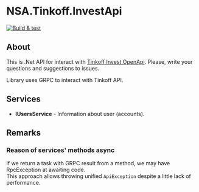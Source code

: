 # NSA.Tinkoff.InvestApi

[![Build & test](https://github.com/nazarovsa/NSA.Tinkoff.InvestApi/actions/workflows/dotnet-build-and-test.yml/badge.svg)](https://github.com/nazarovsa/NSA.Tinkoff.InvestApi/actions/workflows/dotnet-build-and-test.yml)

## About
This is .Net API for interact with [Tinkoff Invest OpenApi](https://github.com/Tinkoff/investAPI). Please, write your questions and suggestions to issues.

Library uses GRPC to interact with Tinkoff API.

## Services 
- **IUsersService** - Information about user (accounts).

## Remarks
### Reason of services' methods async
If we return a task with GRPC result from a method, we may have RpcException at awaiting code.  
This approach allows throwing unified `ApiException` despite a little lack of performance.